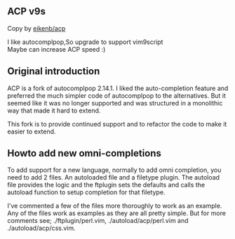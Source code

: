 ACP v9s
---
Copy by [eikenb/acp](https://github.com/eikenb/acp)

I like autocomplpop,So upgrade to support vim9script  
Maybe can increase ACP speed :)

Original introduction
---
ACP is a fork of autocomplpop 2.14.1. I liked the auto-completion feature and
preferred the much simpler code of autocomplpop to the alternatives. But it
seemed like it was no longer supported and was structured in a monolithic way
that made it hard to extend.

This fork is to provide continued support and to refactor the code to make it
easier to extend.

Howto add new omni-completions
---

To add support for a new language, normally to add omni completion, you need to
add 2 files. An autoloaded file and a filetype plugin. The autoload file
provides the logic and the ftplugin sets the defaults and calls the autoload
function to setup completion for that filetype.

I've commented a few of the files more thoroughly to work as an example. Any of the files work as examples as they are all pretty simple. But for more comments see; ./ftplugin/perl.vim, ./autoload/acp/perl.vim and ./autoload/acp/css.vim.

